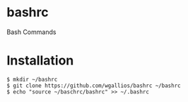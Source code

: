 bashrc
======

Bash Commands


Installation
===
```
$ mkdir ~/bashrc
$ git clone https://github.com/wgallios/bashrc ~/bashrc
$ echo "source ~/baschrc/bashrc" >> ~/.bashrc
```
